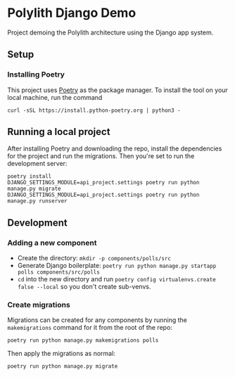 # Polylith Django Demo

Project demoing the Polylith architecture using the Django app system.

## Setup

### Installing Poetry

This project uses [Poetry]() as the package manager. To install the tool on your local machine, run the command

```shell
curl -sSL https://install.python-poetry.org | python3 -
```

## Running a local project

After installing Poetry and downloading the repo, install the dependencies for the project and run the migrations. Then you're set to run the development server:

```shell
poetry install
DJANGO_SETTINGS_MODULE=api_project.settings poetry run python manage.py migrate
DJANGO_SETTINGS_MODULE=api_project.settings poetry run python manage.py runserver
```

## Development

### Adding a new component

- Create the directory: `mkdir -p components/polls/src`
- Generate Django boilerplate: `poetry run python manage.py startapp polls components/src/polls`
- `cd` into the new directory and run `poetry config virtualenvs.create false --local` so you don't create sub-venvs.

### Create migrations

Migrations can be created for any components by running the `makemigrations` command for it from the root of the repo:

```shell
poetry run python manage.py makemigrations polls
```

Then apply the migrations as normal:

```shell
poetry run python manage.py migrate
```
